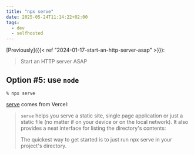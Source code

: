 ```yaml
---
title: "npx serve"
date: 2025-05-24T11:14:22+02:00
tags:
  - dev
  - selfhosted
---
```


[Previously]({{< ref "2024-01-17-start-an-http-server-asap" >}}):

> Start an HTTP server ASAP

## Option #5: use `node`

```shell
% npx serve
```

[serve](https://www.npmjs.com/package/serve) comes from Vercel:

> `serve` helps you serve a static site, single page application or just a static
> file (no matter if on your device or on the local network). It also provides a
> neat interface for listing the directory's contents:
>
> The quickest way to get started is to just run npx serve in your project's
> directory.
